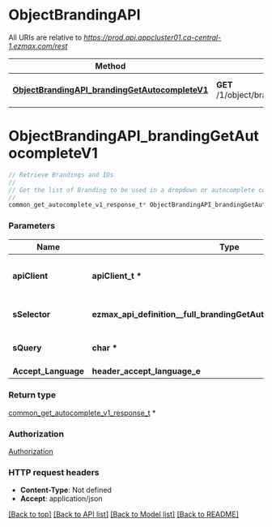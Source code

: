 # ObjectBrandingAPI

All URIs are relative to *https://prod.api.appcluster01.ca-central-1.ezmax.com/rest*

Method | HTTP request | Description
------------- | ------------- | -------------
[**ObjectBrandingAPI_brandingGetAutocompleteV1**](ObjectBrandingAPI.md#ObjectBrandingAPI_brandingGetAutocompleteV1) | **GET** /1/object/branding/getAutocomplete/{sSelector} | Retrieve Brandings and IDs


# **ObjectBrandingAPI_brandingGetAutocompleteV1**
```c
// Retrieve Brandings and IDs
//
// Get the list of Branding to be used in a dropdown or autocomplete control.
//
common_get_autocomplete_v1_response_t* ObjectBrandingAPI_brandingGetAutocompleteV1(apiClient_t *apiClient, ezmax_api_definition__full_brandingGetAutocompleteV1_sSelector_e sSelector, char * sQuery, header_accept_language_e Accept_Language);
```

### Parameters
Name | Type | Description  | Notes
------------- | ------------- | ------------- | -------------
**apiClient** | **apiClient_t \*** | context containing the client configuration |
**sSelector** | **ezmax_api_definition__full_brandingGetAutocompleteV1_sSelector_e** | The type of Brandings to return | 
**sQuery** | **char \*** | Allow to filter the returned results | [optional] 
**Accept_Language** | **header_accept_language_e** |  | [optional] 

### Return type

[common_get_autocomplete_v1_response_t](common_get_autocomplete_v1_response.md) *


### Authorization

[Authorization](../README.md#Authorization)

### HTTP request headers

 - **Content-Type**: Not defined
 - **Accept**: application/json

[[Back to top]](#) [[Back to API list]](../README.md#documentation-for-api-endpoints) [[Back to Model list]](../README.md#documentation-for-models) [[Back to README]](../README.md)

